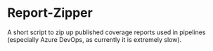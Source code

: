 # Report-Zipper
A short script to zip up published coverage reports used in pipelines (especially Azure DevOps, as currently it is extremely slow).

